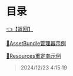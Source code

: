 # 目录  


[👈【返回】](/__Catalog__/Unity笔记/__Catalog__Unity笔记)  


[📜AssetBundle管理器示例](/Unity笔记/Unity热更新和AB包/AssetBundle管理器示例)  

[📜Resources重定向示例](/Unity笔记/Unity热更新和AB包/Resources重定向示例)  







> 2024/12/23 4:15:19
